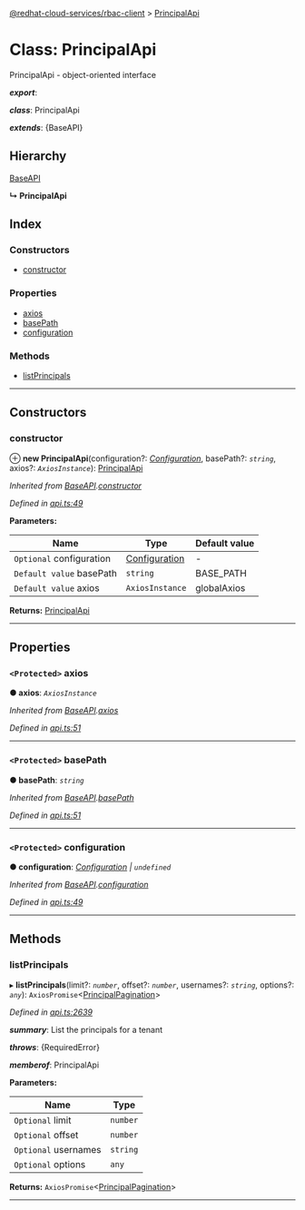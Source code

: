 [@redhat-cloud-services/rbac-client](../README.md) > [PrincipalApi](../classes/principalapi.md)

# Class: PrincipalApi

PrincipalApi - object-oriented interface

*__export__*: 

*__class__*: PrincipalApi

*__extends__*: {BaseAPI}

## Hierarchy

 [BaseAPI](baseapi.md)

**↳ PrincipalApi**

## Index

### Constructors

* [constructor](principalapi.md#constructor)

### Properties

* [axios](principalapi.md#axios)
* [basePath](principalapi.md#basepath)
* [configuration](principalapi.md#configuration)

### Methods

* [listPrincipals](principalapi.md#listprincipals)

---

## Constructors

<a id="constructor"></a>

###  constructor

⊕ **new PrincipalApi**(configuration?: *[Configuration](configuration.md)*, basePath?: *`string`*, axios?: *`AxiosInstance`*): [PrincipalApi](principalapi.md)

*Inherited from [BaseAPI](baseapi.md).[constructor](baseapi.md#constructor)*

*Defined in [api.ts:49](https://github.com/RedHatInsights/javascript-clients/blob/master/packages/rbac/api.ts#L49)*

**Parameters:**

| Name | Type | Default value |
| ------ | ------ | ------ |
| `Optional` configuration | [Configuration](configuration.md) | - |
| `Default value` basePath | `string` |  BASE_PATH |
| `Default value` axios | `AxiosInstance` |  globalAxios |

**Returns:** [PrincipalApi](principalapi.md)

___

## Properties

<a id="axios"></a>

### `<Protected>` axios

**● axios**: *`AxiosInstance`*

*Inherited from [BaseAPI](baseapi.md).[axios](baseapi.md#axios)*

*Defined in [api.ts:51](https://github.com/RedHatInsights/javascript-clients/blob/master/packages/rbac/api.ts#L51)*

___
<a id="basepath"></a>

### `<Protected>` basePath

**● basePath**: *`string`*

*Inherited from [BaseAPI](baseapi.md).[basePath](baseapi.md#basepath)*

*Defined in [api.ts:51](https://github.com/RedHatInsights/javascript-clients/blob/master/packages/rbac/api.ts#L51)*

___
<a id="configuration"></a>

### `<Protected>` configuration

**● configuration**: *[Configuration](configuration.md) \| `undefined`*

*Inherited from [BaseAPI](baseapi.md).[configuration](baseapi.md#configuration)*

*Defined in [api.ts:49](https://github.com/RedHatInsights/javascript-clients/blob/master/packages/rbac/api.ts#L49)*

___

## Methods

<a id="listprincipals"></a>

###  listPrincipals

▸ **listPrincipals**(limit?: *`number`*, offset?: *`number`*, usernames?: *`string`*, options?: *`any`*): `AxiosPromise`<[PrincipalPagination](../interfaces/principalpagination.md)>

*Defined in [api.ts:2639](https://github.com/RedHatInsights/javascript-clients/blob/master/packages/rbac/api.ts#L2639)*

*__summary__*: List the principals for a tenant

*__throws__*: {RequiredError}

*__memberof__*: PrincipalApi

**Parameters:**

| Name | Type |
| ------ | ------ |
| `Optional` limit | `number` |
| `Optional` offset | `number` |
| `Optional` usernames | `string` |
| `Optional` options | `any` |

**Returns:** `AxiosPromise`<[PrincipalPagination](../interfaces/principalpagination.md)>

___

